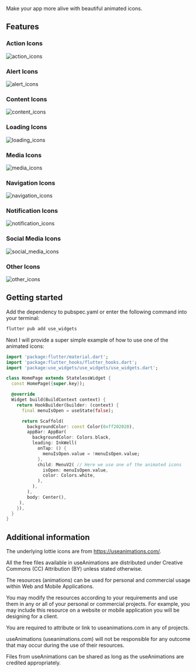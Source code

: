 Make your app more alive with beautiful animated icons.

## Features

### Action Icons

![action_icons](https://github.com/dunef-io/use-widgets/assets/109608078/787db31a-4fa5-47f6-9763-4b77a7e2d850)


### Alert Icons

![alert_icons](https://github.com/dunef-io/use-widgets/assets/109608078/c6a7bd30-82e6-439e-a299-867b4d578ec1)


### Content Icons

![content_icons](https://github.com/dunef-io/use-widgets/assets/109608078/d59f6b54-0368-45de-8334-8272d417599c)


### Loading Icons

![loading_icons](https://github.com/dunef-io/use-widgets/assets/109608078/d4ac9bc6-2dea-4fdf-a9e8-e06cc19d4c68)


### Media Icons

![media_icons](https://github.com/dunef-io/use-widgets/assets/109608078/ffeb5328-9732-4237-95f5-c52b513940d6)


### Navigation Icons

![navigation_icons](https://github.com/dunef-io/use-widgets/assets/109608078/ad6a4c6c-1a92-4628-8fd0-b7e68d287dd8)


### Notification Icons

![notification_icons](https://github.com/dunef-io/use-widgets/assets/109608078/36cba6dc-d4ec-4913-aa2e-1c68ac53a764)


### Social Media Icons

![social_media_icons](https://github.com/dunef-io/use-widgets/assets/109608078/5a72ddf0-081f-43b2-a1e8-37901a289020)

### Other Icons

![other_icons](https://github.com/dunef-io/use-widgets/assets/109608078/2f7f21ca-dd92-4172-b468-0adbfa01deb6)


## Getting started

Add the dependency to pubspec.yaml or enter the following command into your terminal:

```bash
flutter pub add use_widgets
```

Next I will provide a super simple example of how to use one of the animated icons:
```dart
import 'package:flutter/material.dart';
import 'package:flutter_hooks/flutter_hooks.dart';
import 'package:use_widgets/use_widgets/use_widgets.dart';

class HomePage extends StatelessWidget {
  const HomePage({super.key});

  @override
  Widget build(BuildContext context) {
    return HookBuilder(builder: (context) {
      final menuIsOpen = useState(false);

      return Scaffold(
        backgroundColor: const Color(0xff202020),
        appBar: AppBar(
          backgroundColor: Colors.black,
          leading: InkWell(
            onTap: () {
              menuIsOpen.value = !menuIsOpen.value;
            },
            child: MenuV2( // Here we use one of the animated icons
              isOpen: menuIsOpen.value,
              color: Colors.white,
            ),
          ),
        ),
        body: Center(),
     ),
    }),
  }
}

```

## Additional information

The underlying lottie icons are from https://useanimations.com/.

All the free files available in useAnimations are distributed under Creative Commons (CC) Attribution (BY) unless stated otherwise.

The resources (animations) can be used for personal and commercial usage within Web and Mobile Applications.

You may modify the resources according to your requirements and use them in any or all of your personal or commercial projects. For example, you may include this resource on a website or mobile application you will be designing for a client.

You are required to attribute or link to useanimations.com in any of projects.

useAnimations (useanimations.com) will not be responsible for any outcome that may occur during the use of their resources.

Files from useAnimations can be shared as long as the useAnimations are credited appropriately.
